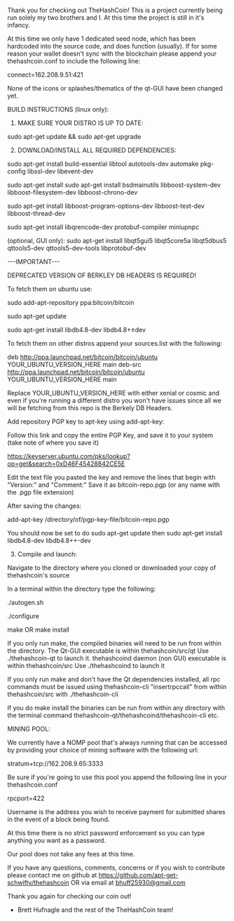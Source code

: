 Thank you for checking out TheHashCoin! This is a project currently being run solely my two brothers and I. 
At this time the project is still in it's infancy.

At this time we only have 1 dedicated seed node, which has been hardcoded into the source code, and does function (usually). If for some reason your wallet doesn't sync with the blockchain please append your thehashcoin.conf to include the following line:

connect=162.208.9.51:421

None of the icons or splashes/thematics of the qt-GUI have been changed yet.

BUILD INSTRUCTIONS (linux only):

1. MAKE SURE YOUR DISTRO IS UP TO DATE:

sudo apt-get update && sudo apt-get upgrade

2. DOWNLOAD/INSTALL ALL REQUIRED DEPENDENCIES:

sudo apt-get install build-essential libtool autotools-dev automake pkg-config libssl-dev libevent-dev

sudo apt-get install sudo apt-get install bsdmainutils libboost-system-dev libboost-filesystem-dev libboost-chrono-dev

sudo apt-get install libboost-program-options-dev libboost-test-dev libboost-thread-dev

sudo apt-get install libqrencode-dev protobuf-compiler miniupnpc

(optional, GUI only):  sudo apt-get install libqt5gui5 libqt5core5a libqt5dbus5 qttools5-dev qttools5-dev-tools libprotobuf-dev

---IMPORTANT---	

DEPRECATED VERSION OF BERKLEY DB HEADERS IS REQUIRED!

To fetch them on ubuntu use:

sudo add-apt-repository ppa:bitcoin/bitcoin

sudo apt-get update

sudo apt-get install libdb4.8-dev libdb4.8+±dev


To fetch them on other distros append your sources.list with the following:

deb http://ppa.launchpad.net/bitcoin/bitcoin/ubuntu YOUR_UBUNTU_VERSION_HERE main 
deb-src http://ppa.launchpad.net/bitcoin/bitcoin/ubuntu YOUR_UBUNTU_VERSION_HERE main 

Replace YOUR_UBUNTU_VERSION_HERE with either xenial or cosmic and even if you're running a different distro you won't have issues since all we will be fetching from this repo is the Berkely DB Headers.

Add repository PGP key to apt-key using add-apt-key:

Follow this link and copy the entire PGP Key, and save it to your system (take note of where you save it)

https://keyserver.ubuntu.com/pks/lookup?op=get&search=0xD46F45428842CE5E

Edit the text file you pasted the key and remove the lines that begin with "Version:" and "Comment:" Save it as bitcoin-repo.pgp (or any name with the .pgp file extension)

After saving the changes:

add-apt-key /directory/of/pgp-key-file/bitcoin-repo.pgp

You should now be set to do sudo apt-get update then sudo apt-get install libdb4.8-dev libdb4.8++-dev

3. Compile and launch:

Navigate to the directory where you cloned or downloaded your copy of thehashcoin's source

In a terminal within the directory type the following:

./autogen.sh

./configure

make OR make install 

If you only run make, the compiled binaries will need to be run from within the directory. The Qt-GUI executable is within thehashcoin/src/qt Use ./thehashcoin-qt to launch it. thehashcoind daemon (non GUI) executable is within thehashcoin/src Use ./thehashcoind to launch it

If you only run make and don't have the Qt dependencies installed, all rpc commands must be issued using thehashcoin-cli "insertrpccall" from within thehashcoin/src with ./thehashcoin-cli  

If you do make install the binaries can be run from within any directory with the terminal command thehashcoin-qt/thehashcoind/thehashcoin-cli etc.

MINING POOL:

We currently have a NOMP pool that's always running that can be accessed by providing your choice of mining software with the following url:

stratum+tcp://162.208.9.65:3333

Be sure if you're going to use this pool you append the following line in your thehashcoin.conf

rpcport=422

Username is the address you wish to receive payment for submitted shares in the event of a block being found.

At this time there is no strict password enforcement so you can type anything you want as a password.

Our pool does not take any fees at this time.

If you have any questions, comments, concerns or if you wish to contribute please contact me on github at https://github.com/apt-get-schwifty/thehashcoin OR via email at bhuff25930@gmail.com

Thank you again for checking our coin out!

- Brett Hufnagle and the rest of the TheHashCoin team!
